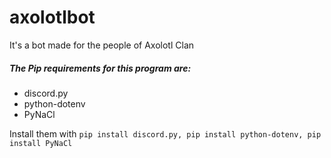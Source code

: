 # axolotlbot
It's a bot made for the people of Axolotl Clan

##### The Pip requirements for this program are:
- discord.py
- python-dotenv
- PyNaCl


Install them with `pip install discord.py,
                   pip install python-dotenv,
                   pip install PyNaCl`
